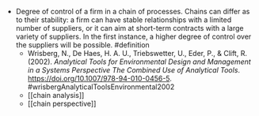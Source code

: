 - Degree of control of a firm in a chain of processes. Chains can differ as to their stability: a firm can have stable relationships with a limited number of suppliers, or it can aim at short-term contracts with a large variety of suppliers. In the first instance, a higher degree of control over the suppliers will be possible. #definition
	- Wrisberg, N., De Haes, H. A. U., Triebswetter, U., Eder, P., & Clift, R. (2002). _Analytical Tools for Environmental Design and Management in a Systems Perspective The Combined Use of Analytical Tools_. https://doi.org/10.1007/978-94-010-0456-5. #wrisbergAnalyticalToolsEnvironmental2002
	- [[chain analysis]]
	- [[chain perspective]]